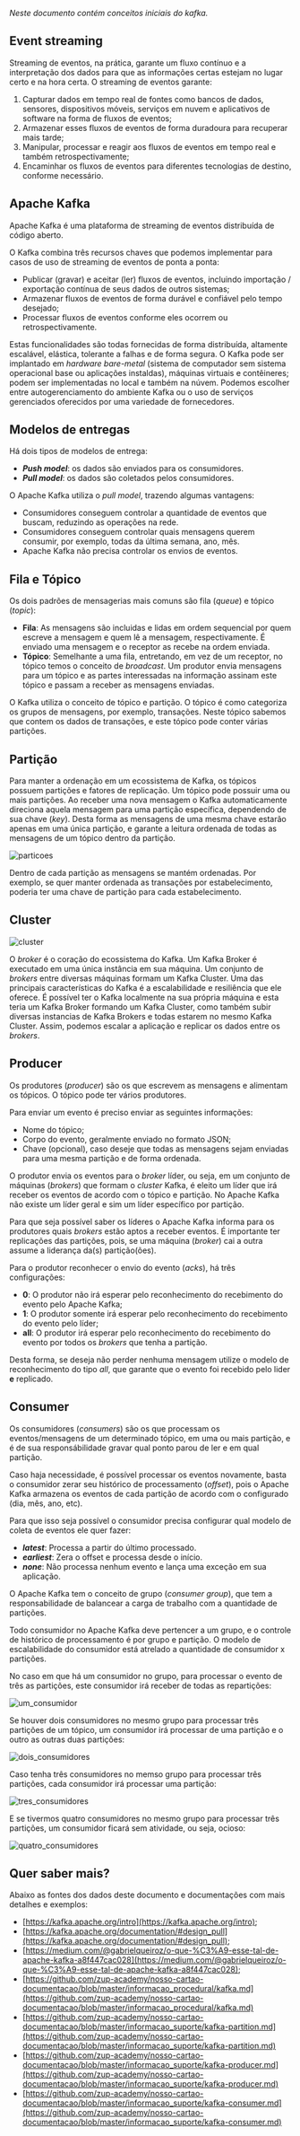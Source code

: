 *Neste documento contém conceitos iniciais do kafka.*

## Event streaming

Streaming de eventos, na prática, garante um fluxo contínuo e a interpretação dos dados para que as informações certas estejam no lugar certo e na hora certa. O streaming de eventos garante:

1. Capturar dados em tempo real de fontes como bancos de dados, sensores, dispositivos móveis, serviços em nuvem e aplicativos de software na forma de fluxos de eventos;
1. Armazenar esses fluxos de eventos de forma duradoura para recuperar mais tarde;
1. Manipular, processar e reagir aos fluxos de eventos em tempo real e também retrospectivamente;
1. Encaminhar os fluxos de eventos para diferentes tecnologias de destino, conforme necessário.


 ## Apache Kafka
 
Apache Kafka é uma plataforma de streaming de eventos distribuída de código aberto. 

O Kafka combina três recursos chaves que podemos implementar para casos de uso de streaming de eventos de ponta a ponta:

- Publicar (gravar) e aceitar (ler) fluxos de eventos, incluindo importação / exportação contínua de seus dados de outros sistemas;
- Armazenar fluxos de eventos de forma durável e confiável pelo tempo desejado;
- Processar fluxos de eventos conforme eles ocorrem ou retrospectivamente.

Estas funcionalidades são todas fornecidas de forma distribuída, altamente escalável, elástica, tolerante a falhas e de forma segura.  O Kafka pode ser implantado em *hardware bare-metal* (sistema de computador sem sistema operacional base ou aplicações instaldas), máquinas virtuais e contêineres; podem ser implementadas no local e também na núvem. Podemos escolher entre autogerenciamento do ambiente Kafka ou o uso de serviços gerenciados oferecidos por uma variedade de fornecedores.


## Modelos de entregas

Há dois tipos de modelos de entrega:

- ***Push model***: os dados são enviados para os consumidores.
- ***Pull model***: os dados são coletados pelos consumidores.

O Apache Kafka utiliza o *pull model*, trazendo algumas vantagens:

- Consumidores conseguem controlar a quantidade de eventos que buscam, reduzindo as operações na rede.
- Consumidores conseguem controlar quais mensagens querem consumir, por exemplo, todas da última semana, ano, mês.
- Apache Kafka não precisa controlar os envios de eventos.


## Fila e Tópico

Os dois padrões de mensagerias mais comuns são fila (*queue*) e tópico (*topic*):

- **Fila**: As mensagens são incluidas e lidas em ordem sequencial por quem escreve a mensagem e quem lê a mensagem, respectivamente. É enviado uma mensagem e o receptor as recebe na ordem enviada.
- **Tópico**: Semelhante a uma fila, entretando, em vez de um receptor, no tópico temos o conceito de *broadcast*. Um produtor envia mensagens para um tópico e as partes interessadas na informação assinam este tópico e passam a receber as mensagens enviadas.

O Kafka utiliza o conceito de tópico e partição. O tópico é como categoriza os grupos de mensagens, por exemplo, transações. Neste tópico sabemos que contem os dados de transações, e este tópico pode conter várias partições.


## Partição

Para manter a ordenação em um ecossistema de Kafka, os tópicos possuem partições e fatores de replicação. Um tópico pode possuir uma ou mais partições. Ao receber uma nova mensagem o Kafka automaticamente direciona aquela mensagem para uma partição específica, dependendo de sua chave (*key*). Desta forma as mensagens de uma mesma chave estarão apenas em uma única partição, e garante a leitura ordenada de todas as mensagens de um tópico dentro da partição.

![particoes](https://github.com/zup-academy/nosso-cartao-documentacao/blob/master/images/kafka-004.png)

 Dentro de cada partição as mensagens se mantém ordenadas. Por exemplo, se quer manter ordenada as transações por estabelecimento, poderia ter uma chave de partição para cada estabelecimento.
 
 
 ## Cluster

![cluster](https://github.com/zup-academy/nosso-cartao-documentacao/blob/master/images/kafka-001.png)

O *broker* é o coração do ecossistema do Kafka. Um Kafka Broker é executado em uma única instância em sua máquina. Um conjunto de *brokers* entre diversas máquinas formam um Kafka Cluster.
Uma das principais características do Kafka é a escalabilidade e resiliência que ele oferece. É possível ter o Kafka localmente na sua própria máquina e esta teria um Kafka Broker formando um Kafka Cluster, como também subir diversas instancias de Kafka Brokers e todas estarem no mesmo Kafka Cluster. Assim, podemos escalar a aplicação e replicar os dados entre os *brokers*.
 
 
 ## Producer
 
 Os produtores (*producer*) são os que escrevem as mensagens e alimentam os tópicos. O tópico pode ter vários produtores.
 
Para enviar um evento é preciso enviar as seguintes informações:

- Nome do tópico;
- Corpo do evento, geralmente enviado no formato JSON;
- Chave (opcional), caso deseje que todas as mensagens sejam enviadas para uma mesma partição e de forma ordenada.

O produtor envia os eventos para o *broker* líder, ou seja, em um conjunto de máquinas (*brokers*) que formam o *cluster* Kafka, é eleito um líder que irá receber os eventos de acordo com o tópico e partição. No Apache Kafka não existe um líder geral e sim um líder específico por partição.

Para que seja possível saber os líderes o Apache Kafka informa para os produtores quais *brokers* estão aptos a receber eventos. É importante ter replicações das partições, pois, se uma máquina (*broker*) cai a outra assume a liderança da(s) partição(ões).

Para o produtor reconhecer o envio do evento (*acks*), há três configurações:

- **0**: O produtor não irá esperar pelo reconhecimento do recebimento do evento pelo Apache Kafka;
- **1**: O produtor somente irá esperar pelo reconhecimento do recebimento do evento pelo líder;
- **all**: O produtor irá esperar pelo reconhecimento do recebimento do evento por todos os *brokers* que tenha a partição.

Desta forma, se deseja não perder nenhuma mensagem utilize o modelo de reconhecimento do tipo *all*, que garante que o evento foi recebido pelo lider **e** replicado.


## Consumer

Os consumidores (*consumers*) são os que processam os eventos/mensagens de um determinado tópico, em uma ou mais partição, e é de sua responsábilidade gravar qual ponto parou de ler e em qual partição.

Caso haja necessidade, é possível processar os eventos novamente, basta o consumidor zerar seu histórico de processamento (*offset*), pois o Apache Kafka armazena os eventos de cada partição de acordo com o configurado (dia, mês, ano, etc).

Para que isso seja possível o consumidor precisa configurar qual modelo de coleta de eventos ele quer fazer:

- ***latest***: Processa a partir do último processado.
- ***earliest***: Zera o offset e processa desde o início.
- ***none***: Não processa nenhum evento e lança uma exceção em sua aplicação.

O Apache Kafka tem o conceito de grupo (*consumer group*), que tem a responsabilidade de balancear a carga de trabalho com a quantidade de partições.

Todo consumidor no Apache Kafka deve pertencer a um grupo, e o controle de histórico de processamento é por grupo e partição. O modelo de escalabilidade do consumidor está atrelado a quantidade de consumidor x partições.

No caso em que há um consumidor no grupo, para processar o evento de três as partições, este consumidor irá receber de todas as repartições:

![um_consumidor](https://github.com/zup-academy/nosso-cartao-documentacao/blob/master/images/kafka-005.png)

Se houver dois consumidores no mesmo grupo para processar três partições de um tópico, um consumidor irá processar de uma partição e o outro as outras duas partições:

![dois_consumidores](https://github.com/zup-academy/nosso-cartao-documentacao/blob/master/images/kafka-006.png)

Caso tenha três consumidores no memso grupo para processar três partições, cada consumidor irá processar uma partição:

![tres_consumidores](https://github.com/zup-academy/nosso-cartao-documentacao/blob/master/images/kafka-007.png)

E se tivermos quatro consumidores no mesmo grupo para processar três partições, um consumidor ficará sem atividade, ou seja, ocioso:

![quatro_consumidores](https://github.com/zup-academy/nosso-cartao-documentacao/blob/master/images/kafka-008.png)


 ## Quer saber mais?
 
Abaixo as fontes dos dados deste documento e documentações com mais detalhes e exemplos:
 
- [https://kafka.apache.org/intro](https://kafka.apache.org/intro);
- [https://kafka.apache.org/documentation/#design_pull](https://kafka.apache.org/documentation/#design_pull);
- [https://medium.com/@gabrielqueiroz/o-que-%C3%A9-esse-tal-de-apache-kafka-a8f447cac028](https://medium.com/@gabrielqueiroz/o-que-%C3%A9-esse-tal-de-apache-kafka-a8f447cac028);
- [https://github.com/zup-academy/nosso-cartao-documentacao/blob/master/informacao_procedural/kafka.md](https://github.com/zup-academy/nosso-cartao-documentacao/blob/master/informacao_procedural/kafka.md)
- [https://github.com/zup-academy/nosso-cartao-documentacao/blob/master/informacao_suporte/kafka-partition.md](https://github.com/zup-academy/nosso-cartao-documentacao/blob/master/informacao_suporte/kafka-partition.md)
- [https://github.com/zup-academy/nosso-cartao-documentacao/blob/master/informacao_suporte/kafka-producer.md](https://github.com/zup-academy/nosso-cartao-documentacao/blob/master/informacao_suporte/kafka-producer.md)
- [https://github.com/zup-academy/nosso-cartao-documentacao/blob/master/informacao_suporte/kafka-consumer.md](https://github.com/zup-academy/nosso-cartao-documentacao/blob/master/informacao_suporte/kafka-consumer.md)
 
